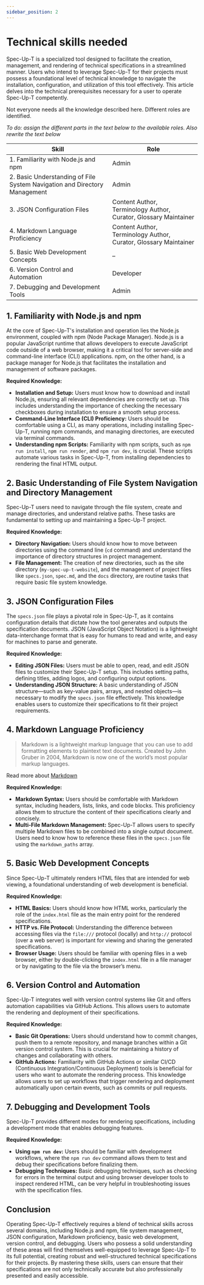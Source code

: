 ```yaml
---
sidebar_position: 2
---
```


# Technical skills needed

Spec-Up-T is a specialized tool designed to facilitate the creation, management, and rendering of technical specifications in a streamlined manner. Users who intend to leverage Spec-Up-T for their projects must possess a foundational level of technical knowledge to navigate the installation, configuration, and utilization of this tool effectively. This article delves into the technical prerequisites necessary for a user to operate Spec-Up-T competently.

Not everyone needs all the knowledge described here. Different roles are identified.

*To do: assign the different parts in the text below to the available roles. Also rewrite the text below*

| Skill  | Role |
|----------|-------------|
| 1. Familiarity with Node.js and npm |   Admin          |
| 2. Basic Understanding of File System Navigation and Directory Management | Admin |
| 3. JSON Configuration Files | Content Author, Terminology Author, Curator, Glossary Maintainer |
| 4. Markdown Language Proficiency | Content Author, Terminology Author, Curator, Glossary Maintainer |
| 5. Basic Web Development Concepts | – |
| 6. Version Control and Automation | Developer |
| 7. Debugging and Development Tools | Admin |


## 1. Familiarity with Node.js and npm

At the core of Spec-Up-T's installation and operation lies the Node.js environment, coupled with npm (Node Package Manager). Node.js is a popular JavaScript runtime that allows developers to execute JavaScript code outside of a web browser, making it a critical tool for server-side and command-line interface (CLI) applications. npm, on the other hand, is a package manager for Node.js that facilitates the installation and management of software packages.

**Required Knowledge:**

- **Installation and Setup:** Users must know how to download and install Node.js, ensuring all relevant dependencies are correctly set up. This includes understanding the importance of checking the necessary checkboxes during installation to ensure a smooth setup process.
- **Command-Line Interface (CLI) Proficiency:** Users should be comfortable using a CLI, as many operations, including installing Spec-Up-T, running npm commands, and managing directories, are executed via terminal commands.
- **Understanding npm Scripts:** Familiarity with npm scripts, such as `npm run install`, `npm run render`, and `npm run dev`, is crucial. These scripts automate various tasks in Spec-Up-T, from installing dependencies to rendering the final HTML output.

## 2. Basic Understanding of File System Navigation and Directory Management

Spec-Up-T users need to navigate through the file system, create and manage directories, and understand relative paths. These tasks are fundamental to setting up and maintaining a Spec-Up-T project.

**Required Knowledge:**

- **Directory Navigation:** Users should know how to move between directories using the command line (`cd` command) and understand the importance of directory structures in project management.
- **File Management:** The creation of new directories, such as the site directory (`my-spec-up-t-website`), and the management of project files like `specs.json`, `spec.md`, and the `docs` directory, are routine tasks that require basic file system knowledge.

## 3. JSON Configuration Files

The `specs.json` file plays a pivotal role in Spec-Up-T, as it contains configuration details that dictate how the tool generates and outputs the specification documents. JSON (JavaScript Object Notation) is a lightweight data-interchange format that is easy for humans to read and write, and easy for machines to parse and generate.

**Required Knowledge:**

- **Editing JSON Files:** Users must be able to open, read, and edit JSON files to customize their Spec-Up-T setup. This includes setting paths, defining titles, adding logos, and configuring output options.
- **Understanding JSON Structure:** A basic understanding of JSON structure—such as key-value pairs, arrays, and nested objects—is necessary to modify the `specs.json` file effectively. This knowledge enables users to customize their specifications to fit their project requirements.

## 4. Markdown Language Proficiency

> Markdown is a lightweight markup language that you can use to add formatting elements to plaintext text documents. Created by John Gruber in 2004, Markdown is now one of the world’s most popular markup languages.

Read more about [Markdown](https://www.markdownguide.org/getting-started/)

**Required Knowledge:**

- **Markdown Syntax:** Users should be comfortable with Markdown syntax, including headers, lists, links, and code blocks. This proficiency allows them to structure the content of their specifications clearly and concisely.
- **Multi-File Markdown Management:** Spec-Up-T allows users to specify multiple Markdown files to be combined into a single output document. Users need to know how to reference these files in the `specs.json` file using the `markdown_paths` array.

## 5. Basic Web Development Concepts

Since Spec-Up-T ultimately renders HTML files that are intended for web viewing, a foundational understanding of web development is beneficial.

**Required Knowledge:**

- **HTML Basics:** Users should know how HTML works, particularly the role of the `index.html` file as the main entry point for the rendered specifications.
- **HTTP vs. File Protocol:** Understanding the difference between accessing files via the `file:///` protocol (locally) and `http://` protocol (over a web server) is important for viewing and sharing the generated specifications.
- **Browser Usage:** Users should be familiar with opening files in a web browser, either by double-clicking the `index.html` file in a file manager or by navigating to the file via the browser’s menu.

## 6. Version Control and Automation

Spec-Up-T integrates well with version control systems like Git and offers automation capabilities via GitHub Actions. This allows users to automate the rendering and deployment of their specifications.

**Required Knowledge:**

- **Basic Git Operations:** Users should understand how to commit changes, push them to a remote repository, and manage branches within a Git version control system. This is crucial for maintaining a history of changes and collaborating with others.
- **GitHub Actions:** Familiarity with GitHub Actions or similar CI/CD (Continuous Integration/Continuous Deployment) tools is beneficial for users who want to automate the rendering process. This knowledge allows users to set up workflows that trigger rendering and deployment automatically upon certain events, such as commits or pull requests.

## 7. Debugging and Development Tools

Spec-Up-T provides different modes for rendering specifications, including a development mode that enables debugging features.

**Required Knowledge:**

- **Using `npm run dev`:** Users should be familiar with development workflows, where the `npm run dev` command allows them to test and debug their specifications before finalizing them.
- **Debugging Techniques:** Basic debugging techniques, such as checking for errors in the terminal output and using browser developer tools to inspect rendered HTML, can be very helpful in troubleshooting issues with the specification files.

## Conclusion

Operating Spec-Up-T effectively requires a blend of technical skills across several domains, including Node.js and npm, file system management, JSON configuration, Markdown proficiency, basic web development, version control, and debugging. Users who possess a solid understanding of these areas will find themselves well-equipped to leverage Spec-Up-T to its full potential, creating robust and well-structured technical specifications for their projects. By mastering these skills, users can ensure that their specifications are not only technically accurate but also professionally presented and easily accessible.
